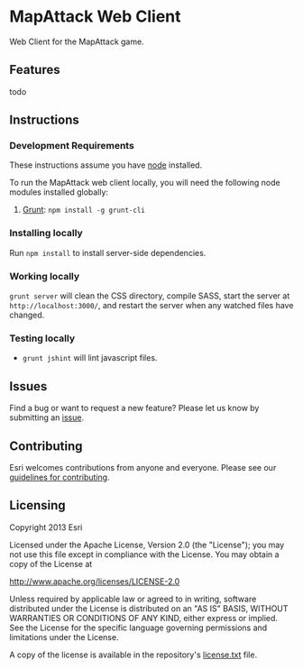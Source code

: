 # MapAttack Web Client

Web Client for the MapAttack game.

## Features

todo

## Instructions

### Development Requirements

These instructions assume you have [node](http://nodejs.org/) installed.

To run the MapAttack web client locally, you will need the following node modules installed globally:

1. [Grunt](http://gruntjs.com/): `npm install -g grunt-cli`

### Installing locally

Run `npm install` to install server-side dependencies.

### Working locally

`grunt server` will clean the CSS directory, compile SASS, start the server at `http://localhost:3000/`, and restart the server when any watched files have changed.

### Testing locally

* `grunt jshint` will lint javascript files.

## Issues

Find a bug or want to request a new feature? Please let us know by submitting an [issue](https://github.com/geoloqi/mapattack-web/issues).

## Contributing

Esri welcomes contributions from anyone and everyone. Please see our [guidelines for contributing](https://github.com/esri/contributing).

## Licensing

Copyright 2013 Esri

Licensed under the Apache License, Version 2.0 (the "License");
you may not use this file except in compliance with the License.
You may obtain a copy of the License at

   http://www.apache.org/licenses/LICENSE-2.0

Unless required by applicable law or agreed to in writing, software
distributed under the License is distributed on an "AS IS" BASIS,
WITHOUT WARRANTIES OR CONDITIONS OF ANY KIND, either express or implied.
See the License for the specific language governing permissions and
limitations under the License.

A copy of the license is available in the repository's [license.txt](https://raw.github.com/geoloqi/mapattack-web/master/LICENSE) file.
